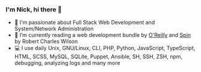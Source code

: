 ### I'm Nick, hi there 👋

- :cowboy_hat_face: I'm passionate about Full Stack Web Development and System/Network Administration
- :open_book: I’m currently reading a web development bundle by [O'Reilly](https://www.oreilly.com/) and [Spin](https://en.wikipedia.org/wiki/Spin_(novel)) by Robert Charles Wilson
- :computer: I use daily Unix, GNU/Linux, CLI, PHP, Python, JavaScript, TypeScript, HTML, SCSS, MySQL, SQLite, Puppet, Ansible, SH, SSH, ZSH, npm, debugging, analyzing logs and many more